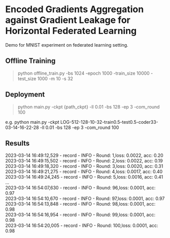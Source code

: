 # Encoded Gradients Aggregation against Gradient Leakage for Horizontal Federated Learning

Demo for MNIST experiment on federated learning setting.

## Offline Training

> python offline_train.py -bs 1024 -epoch 1000 -train_size 10000 -test_size 1000 -m 10 -s 32


## Deployment

> python main.py -ckpt {path_ckpt} -ll 0.01 -bs 128 -ep 3 -com_round 100

e.g. python main.py -ckpt LOG-512-128-10-32-train0.5-test0.5-coder33-03-14-16-22-28 -ll 0.01 -bs 128 -ep 3 -com_round 100
## Results

2023-03-14 16:49:12,529 - record - INFO - Round: 1,loss: 0.0022, acc: 0.20   
2023-03-14 16:49:15,502 - record - INFO - Round: 2,loss: 0.0022, acc: 0.19  
2023-03-14 16:49:18,320 - record - INFO - Round: 3,loss: 0.0020, acc: 0.31  
2023-03-14 16:49:21,275 - record - INFO - Round: 4,loss: 0.0017, acc: 0.40  
2023-03-14 16:49:24,245 - record - INFO - Round: 5,loss: 0.0016, acc: 0.41  
...  
2023-03-14 16:54:07,630 - record - INFO - Round: 96,loss: 0.0001, acc: 0.97  
2023-03-14 16:54:10,670 - record - INFO - Round: 97,loss: 0.0001, acc: 0.97  
2023-03-14 16:54:13,848 - record - INFO - Round: 98,loss: 0.0001, acc: 0.98  
2023-03-14 16:54:16,954 - record - INFO - Round: 99,loss: 0.0001, acc: 0.98  
2023-03-14 16:54:20,005 - record - INFO - Round: 100,loss: 0.0001, acc: 0.98  